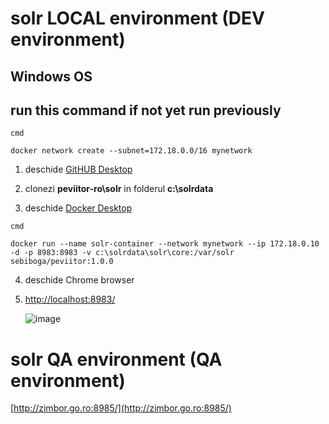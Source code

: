 # solr LOCAL environment (DEV environment)

## Windows OS

## run this command if not yet run previously
`cmd`
```
docker network create --subnet=172.18.0.0/16 mynetwork
```


1. deschide
[GitHUB Desktop](https://desktop.github.com/)
2. clonezi **peviitor-ro\solr** in folderul **c:\solrdata**

3. deschide
[Docker Desktop](https://www.docker.com/products/docker-desktop/)

`cmd`
```
docker run --name solr-container --network mynetwork --ip 172.18.0.10 -d -p 8983:8983 -v c:\solrdata\solr\core:/var/solr sebiboga/peviitor:1.0.0
```
4. deschide Chrome browser
5. [http://localhost:8983/](http://localhost:8983/)

   ![image](https://github.com/peviitor-ro/solr/assets/41440889/88af14d4-7906-4178-8f80-f601f8d44207)


# solr QA environment (QA environment)
[http://zimbor.go.ro:8985/](http://zimbor.go.ro:8985/)
